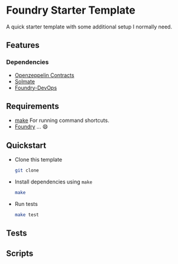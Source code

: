 # Foundry Starter Template

A quick starter template with some additional setup I normally need.

## Features

### Dependencies
- [Openzeppelin Contracts](https://github.com/OpenZeppelin/openzeppelin-contracts)
- [Solmate](https://github.com/transmissions11/solmate)
- [Foundry-DevOps](https://github.com/ChainAccelOrg/foundry-devops)

### 

## Requirements

- [make](https://linux.die.net/man/1/make) For running command shortcuts.
- [Foundry](https://github.com/foundry-rs/foundry) ... 😄

## Quickstart

- Clone this template
    ```bash
    git clone 
    ```
- Install dependencies using `make`
    ```bash
    make
    ```
- Run tests
    ```bash
    make test
    ```
  
## Tests

## Scripts
